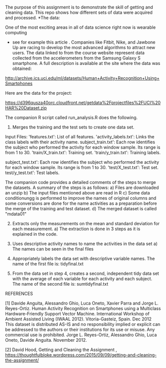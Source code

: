 The purpose of this assignment is to demonstrate the skill of getting and cleaning data. 
This repo shows how different sets of data were acquired and processed. 
*The data:

One of the most exciting areas in all of data science right now is wearable computing
- see for example this article . Companies like Fitbit, Nike, and Jawbone Up are racing
to develop the most advanced algorithms to attract new users. The data linked to from
the course website represent data collected from the accelerometers from the Samsung Galaxy S smartphone.
A full description is available at the site where the data was obtained:

http://archive.ics.uci.edu/ml/datasets/Human+Activity+Recognition+Using+Smartphones

Here are the data for the project:

https://d396qusza40orc.cloudfront.net/getdata%2Fprojectfiles%2FUCI%20HAR%20Dataset.zip


The companion R script called run_analysis.R does the following.

1) Merges the training and the test sets to create one data set.

Input Files:
'features.txt': List of all features.
'activity_labels.txt': Links the class labels with their activity name.
subject_train.txt': Each row identifies the subject who performed the activity for each window sample. 
                    Its range is from 1 to 30. 
'train/X_train.txt': Training set.
'train/y_train.txt': Training labels.

subject_test.txt': Each row identifies the subject who performed the activity for each window sample. 
                    Its range is from 1 to 30. 
'test/X_test.txt': Test set.
test/y_test.txt': Test labels.

The companion code provides a detailed comments of the steps to merge the datasets.
 A summary of the steps is as follows:
a) Files are downloaded an unzip
b) The input files mentioned above are read in R 
c) Some data conditionungg is performed to improve the names of original columns and 
    some conversions are done for the name activities as a preparation before the merge of the
    training and test dataset.
d) The merged dataset is called "mdata01"	

2) Extracts only the measurements on the mean and standard deviation for each measurement.
a) The extraction is done in 3 steps as it is explained in the code.

3) Uses descriptive activity names to name the activities in the data set
a) The names can be seen in the final files

4) Appropriately labels the data set with descriptive variable names.
   The name of the first file is: tidyfinal.txt
5) From the data set in step 4, creates a second, independent tidy data set with the average
  of each variable for each activity and each subject.
   The name of the second file is: sumtidyfinal.txt

  
REFERENCES

[1] Davide Anguita, Alessandro Ghio, Luca Oneto, Xavier Parra and Jorge L. Reyes-Ortiz. Human Activity Recognition on Smartphones using a Multiclass Hardware-Friendly Support Vector Machine. International Workshop of Ambient Assisted Living (IWAAL 2012). Vitoria-Gasteiz, Spain. Dec 2012
This dataset is distributed AS-IS and no responsibility implied or explicit can be addressed to the authors or their institutions for its use or misuse. Any commercial use is prohibited.
Jorge L. Reyes-Ortiz, Alessandro Ghio, Luca Oneto, Davide Anguita. November 2012.

[2] David Hood,  Getting and Cleaning the Assignment , https://thoughtfulbloke.wordpress.com/2015/09/09/getting-and-cleaning-the-assignment/
